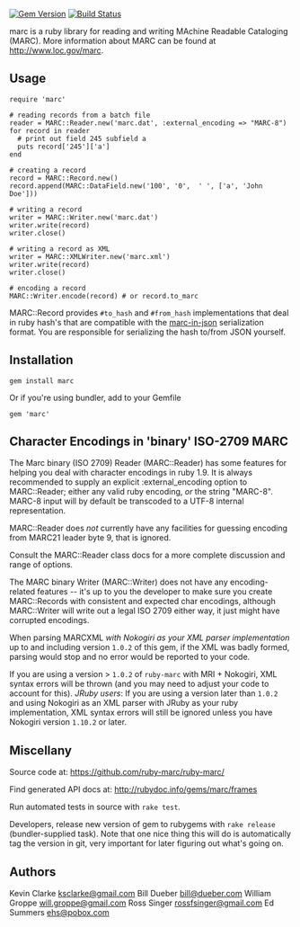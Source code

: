 [![Gem Version](https://badge.fury.io/rb/marc.png)](http://badge.fury.io/rb/marc)
[![Build Status](https://secure.travis-ci.org/ruby-marc/ruby-marc.png)](http://travis-ci.org/ruby-marc/ruby-marc)

marc is a ruby library for reading and writing MAchine Readable Cataloging
(MARC). More information about MARC can be found at <http://www.loc.gov/marc>.

## Usage 

    require 'marc'
  
    # reading records from a batch file
    reader = MARC::Reader.new('marc.dat', :external_encoding => "MARC-8")
    for record in reader
      # print out field 245 subfield a
      puts record['245']['a']
    end
  
    # creating a record 
    record = MARC::Record.new()
    record.append(MARC::DataField.new('100', '0',  ' ', ['a', 'John Doe']))
  
    # writing a record
    writer = MARC::Writer.new('marc.dat')
    writer.write(record)
    writer.close()
  
    # writing a record as XML
    writer = MARC::XMLWriter.new('marc.xml')
    writer.write(record)
    writer.close()
    
    # encoding a record
    MARC::Writer.encode(record) # or record.to_marc

MARC::Record provides `#to_hash` and `#from_hash` implementations that deal in ruby
hash's that are compatible with the 
[marc-in-json](https://rossfsinger.com/blog/2010/09/a-proposal-to-serialize-marc-in-json/)
serialization format. You are responsible for serializing the hash to/from JSON yourself. 

## Installation

    gem install marc

Or if you're using bundler, add to your Gemfile

    gem 'marc'
    
## Character Encodings in 'binary' ISO-2709 MARC

The Marc binary (ISO 2709) Reader (MARC::Reader) has some features for helping you deal with character encodings in ruby 1.9. It is always recommended to supply an explicit :external_encoding option to MARC::Reader; either any valid ruby encoding, _or_ the string "MARC-8".  MARC-8 input will by default be transcoded to a UTF-8 internal representation.

MARC::Reader does _not_ currently have any facilities for guessing encoding from MARC21 leader byte 9, that is
ignored. 

Consult the MARC::Reader class docs for a more complete discussion and range of options. 

The MARC binary Writer (MARC::Writer) does not have any encoding-related features -- it's up to you the developer to make sure you create MARC::Records with consistent and expected char encodings, although MARC::Writer will write out a legal ISO 2709 either way, it just might have corrupted encodings.

When parsing MARCXML _with Nokogiri as your XML parser implementation_ up to
and including version `1.0.2` of this gem, if the XML was badly formed, parsing
would stop and no error would be reported to your code.  

If you are using a version > `1.0.2` of `ruby-marc` with MRI + Nokogiri, XML
syntax errors will be thrown (and you may need to adjust your code to account
for this).  *JRuby users*: If you are using a version later than `1.0.2` and
using Nokogiri as an XML parser with JRuby as your ruby implementation, XML
syntax errors will still be ignored unless you have Nokogiri version `1.10.2`
or later.

## Miscellany 

Source code at: https://github.com/ruby-marc/ruby-marc/

Find generated API docs at: http://rubydoc.info/gems/marc/frames

Run automated tests in source with `rake test`. 

Developers, release new version of gem to rubygems with `rake release` 
(bundler-supplied task). Note that one nice thing this will do is automatically
tag the version in git, very important for later figuring out what's going on.

## Authors

Kevin Clarke <ksclarke@gmail.com>
Bill Dueber <bill@dueber.com>
William Groppe <will.groppe@gmail.com>
Ross Singer <rossfsinger@gmail.com>
Ed Summers <ehs@pobox.com>
